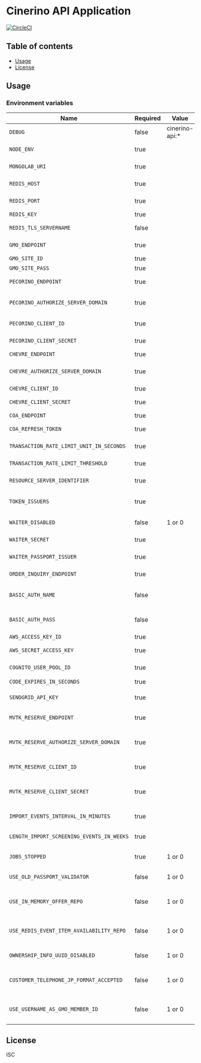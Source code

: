# Cinerino API Application

[![CircleCI](https://circleci.com/gh/cinerino/api.svg?style=svg)](https://circleci.com/gh/cinerino/api)

## Table of contents

* [Usage](#usage)
* [License](#license)

## Usage

### Environment variables

| Name                                      | Required | Value          | Purpose                                     |
| ----------------------------------------- | -------- | -------------- | ------------------------------------------- |
| `DEBUG`                                   | false    | cinerino-api:* | Debug                                       |
| `NODE_ENV`                                | true     |                | Environment name                            |
| `MONGOLAB_URI`                            | true     |                | MongoDB connection URI                      |
| `REDIS_HOST`                              | true     |                | Redis Cache host                            |
| `REDIS_PORT`                              | true     |                | Redis Cache port                            |
| `REDIS_KEY`                               | true     |                | Redis Cache key                             |
| `REDIS_TLS_SERVERNAME`                    | false    |                | Redis Cache host                            |
| `GMO_ENDPOINT`                            | true     |                | GMO API endpoint                            |
| `GMO_SITE_ID`                             | true     |                | GMO SiteID                                  |
| `GMO_SITE_PASS`                           | true     |                | GMO SitePass                                |
| `PECORINO_ENDPOINT`                       | true     |                | Pecorino endpoint                           |
| `PECORINO_AUTHORIZE_SERVER_DOMAIN`        | true     |                | Pecorino authorize server domain            |
| `PECORINO_CLIENT_ID`                      | true     |                | Pecorino client id                          |
| `PECORINO_CLIENT_SECRET`                  | true     |                | Pecorino client secret                      |
| `CHEVRE_ENDPOINT`                         | true     |                | Chevre endpoint                             |
| `CHEVRE_AUTHORIZE_SERVER_DOMAIN`          | true     |                | Chevre authorize server domain              |
| `CHEVRE_CLIENT_ID`                        | true     |                | Chevre client id                            |
| `CHEVRE_CLIENT_SECRET`                    | true     |                | Chevre client secret                        |
| `COA_ENDPOINT`                            | true     |                | COA endpoint                                |
| `COA_REFRESH_TOKEN`                       | true     |                | COA refresh token                           |
| `TRANSACTION_RATE_LIMIT_UNIT_IN_SECONDS`  | true     |                | Transaction rate limit unit                 |
| `TRANSACTION_RATE_LIMIT_THRESHOLD`        | true     |                | Transaction rate limit threshold            |
| `RESOURCE_SERVER_IDENTIFIER`              | true     |                | Resource server identifier                  |
| `TOKEN_ISSUERS`                           | true     |                | Token issuers(Comma-separated)              |
| `WAITER_DISABLED`                         | false    | 1 or 0         | WAITER Disable Flag                         |
| `WAITER_SECRET`                           | true     |                | WAITER Pasport Token Secret                 |
| `WAITER_PASSPORT_ISSUER`                  | true     |                | WAITER Pasport Issuer                       |
| `ORDER_INQUIRY_ENDPOINT`                  | true     |                | Order inquiry endpoint                      |
| `BASIC_AUTH_NAME`                         | false    |                | Basic authentication user name              |
| `BASIC_AUTH_PASS`                         | false    |                | Basic authentication user password          |
| `AWS_ACCESS_KEY_ID`                       | true     |                | AWS access key                              |
| `AWS_SECRET_ACCESS_KEY`                   | true     |                | AWS secret access key                       |
| `COGNITO_USER_POOL_ID`                    | true     |                | Cognito user pool ID                        |
| `CODE_EXPIRES_IN_SECONDS`                 | true     |                | 所有権コード期限                            |
| `SENDGRID_API_KEY`                        | true     |                | SendGrid APIキー                            |
| `MVTK_RESERVE_ENDPOINT`                   | true     |                | ムビチケ着券APIエンドポイント               |
| `MVTK_RESERVE_AUTHORIZE_SERVER_DOMAIN`    | true     |                | ムビチケ着券API認可サーバードメイン         |
| `MVTK_RESERVE_CLIENT_ID`                  | true     |                | ムビチケ着券APIクライアントID               |
| `MVTK_RESERVE_CLIENT_SECRET`              | true     |                | ムビチケ着券APIクライアントシークレット     |
| `IMPORT_EVENTS_INTERVAL_IN_MINUTES`       | true     |                | イベントインポートインターバル              |
| `LENGTH_IMPORT_SCREENING_EVENTS_IN_WEEKS` | true     |                | イベントインポート期間                      |
| `JOBS_STOPPED`                            | true     | 1 or 0         | 非同期ジョブ停止フラグ                      |
| `USE_OLD_PASSPORT_VALIDATOR`              | false    | 1 or 0         | 旧許可証バリデータ使用フラグ                |
| `USE_IN_MEMORY_OFFER_REPO`                | false    | 1 or 0         | インメモリオファーリポジトリ使用フラグ      |
| `USE_REDIS_EVENT_ITEM_AVAILABILITY_REPO`  | false    | 1 or 0         | イベント在庫状況Redisリポジトリ使用フラグ   |
| `OWNERSHIP_INFO_UUID_DISABLED`            | false    | 1 or 0         | 所有権UUID使用無効化フラグ                  |
| `CUSTOMER_TELEPHONE_JP_FORMAT_ACCEPTED`   | false    | 1 or 0         | 日本フォーマットの電話番号許容フラグ        |
| `USE_USERNAME_AS_GMO_MEMBER_ID`           | false    | 1 or 0         | GMO会員IDにユーザーネームを使用するかどうか |

## License

ISC
